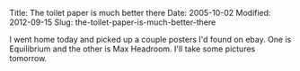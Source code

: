 Title: The toilet paper is much better there
Date: 2005-10-02
Modified: 2012-09-15
Slug: the-toilet-paper-is-much-better-there

I went home today and picked up a couple posters I'd found on ebay. One is Equilibrium and the other is Max Headroom.
I'll take some pictures tomorrow.
